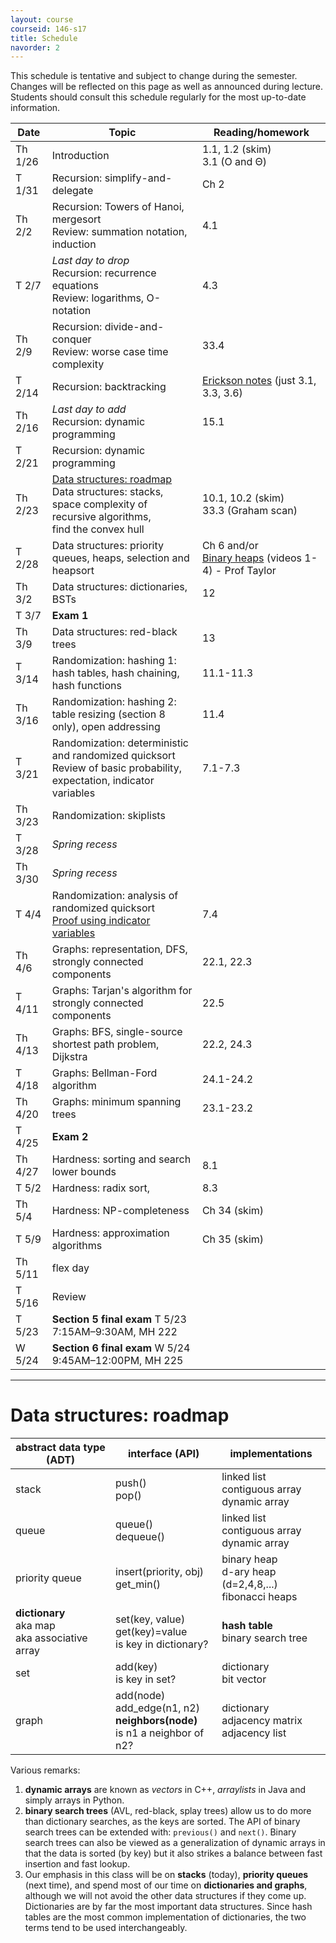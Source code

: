 ```yaml
---
layout: course
courseid: 146-s17
title: Schedule
navorder: 2
---
```


<a name="schedule"></a>

This schedule is tentative and subject to change during the semester. Changes will be reflected on this page as well as announced during lecture. Students should consult this schedule regularly for the most up-to-date information.

Date|Topic|Reading/homework
----|-----|-------
Th 1/26 | Introduction | 1.1, 1.2 (skim) <br> 3.1 (O and &Theta;)
T 1/31 | Recursion: simplify-and-delegate | Ch 2
Th 2/2 | Recursion:  Towers of Hanoi, mergesort<br> Review: summation notation, induction | 4.1
T 2/7 | _Last day to drop_<br>Recursion: recurrence equations<br> Review: logarithms, O-notation | 4.3
Th 2/9 | Recursion: divide-and-conquer<br> Review: worse case time complexity | 33.4
T 2/14 | Recursion: backtracking | [Erickson notes](http://jeffe.cs.illinois.edu/teaching/algorithms/notes/03-backtracking.pdf) (just 3.1, 3.3, 3.6)
Th 2/16  | _Last day to add_<br>Recursion: dynamic programming | 15.1
T 2/21 | Recursion: dynamic programming |
Th 2/23 | [Data structures: roadmap](#data-structures-roadmap)<br> Data structures: stacks, space complexity of recursive algorithms, <br>find the convex hull | 10.1, 10.2 (skim)<br> 33.3 (Graham scan)
T 2/28 | Data structures: priority queues, heaps, selection and heapsort | Ch 6 and/or <br>[Binary heaps](https://www.youtube.com/playlist?list=PLSVu1-lON6Lwqj5nDqg8YyD7f4tjLMMBN)  (videos 1-4) - Prof Taylor
Th 3/2 | Data structures: dictionaries, BSTs | 12
T 3/7 | __Exam 1__
Th 3/9 | Data structures: red-black trees | 13
T 3/14 | Randomization: hashing 1: hash tables, hash chaining, hash functions | 11.1-11.3
Th 3/16 | Randomization: hashing 2: table resizing (section 8 only), open addressing | 11.4
T 3/21 | Randomization: deterministic and randomized quicksort<br>Review of basic probability, expectation, indicator variables | 7.1-7.3
Th 3/23 | Randomization: skiplists
T 3/28 | _Spring recess_ |
Th 3/30 | _Spring recess_ |
T 4/4 | Randomization: analysis of randomized quicksort<br>[Proof using indicator variables](quicksort.html) | 7.4
Th 4/6 | Graphs: representation, DFS, strongly connected components | 22.1, 22.3
T 4/11 | Graphs: Tarjan's algorithm for strongly connected components | 22.5
Th 4/13 | Graphs: BFS, single-source shortest path problem, Dijkstra | 22.2, 24.3
T 4/18 | Graphs: Bellman-Ford algorithm | 24.1-24.2
Th 4/20 | Graphs: minimum spanning trees | 23.1-23.2
T 4/25 | __Exam 2__
Th 4/27 | Hardness: sorting and search lower bounds | 8.1
T 5/2 | Hardness: radix sort,  | 8.3
Th 5/4 | Hardness: NP-completeness | Ch 34 (skim)
T 5/9 | Hardness: approximation algorithms | Ch 35 (skim)
Th 5/11 | flex day
T 5/16 | Review |
T 5/23 | __Section 5 final exam__ T 5/23  7:15AM&ndash;9:30AM, MH 222<br />
W 5/24 | __Section 6 final exam__ W 5/24  9:45AM&ndash;12:00PM, MH 225

----

# Data structures: roadmap

abstract data type (ADT) | interface (API) | implementations
-------------------------|-----------------|----------------
stack | push()<br>pop() | linked list<br>contiguous array<br>dynamic array
queue | queue()<br>dequeue() | linked list<br>contiguous array<br>dynamic array
priority queue | insert(priority, obj)<br>get_min() | binary heap<br>d-ary heap (d=2,4,8,...)<br>fibonacci heaps
__dictionary__<br>aka map<br>aka associative array | set(key, value)<br>get(key)=value<br>is key in dictionary? | __hash table__<br>binary search tree
set | add(key)<br> is key in set? | dictionary<br> bit vector
graph | add(node)<br>add_edge(n1, n2)<br>__neighbors(node)__<br> is n1 a neighbor of n2? | dictionary<br>adjacency matrix<br>adjacency list

Various remarks:

1. __dynamic arrays__ are known as _vectors_ in C++, _arraylists_ in Java and simply  arrays in Python.
2. __binary search trees__ (AVL, red-black, splay trees) allow us to do more than dictionary searches, as the keys are sorted. The API of binary search trees can be extended with: `previous()` and `next()`. Binary search trees can also be viewed as a generalization of dynamic arrays in that the data is sorted (by key) but it also strikes a balance between fast insertion and fast lookup.
3. Our emphasis in this class will be on __stacks__ (today), __priority queues__ (next time), and spend most of our time on __dictionaries and graphs__, although we will not avoid the other data structures if they come up. Dictionaries are by far the most important data structures. Since hash tables are the most common implementation of dictionaries, the two terms tend to be used interchangeably.
